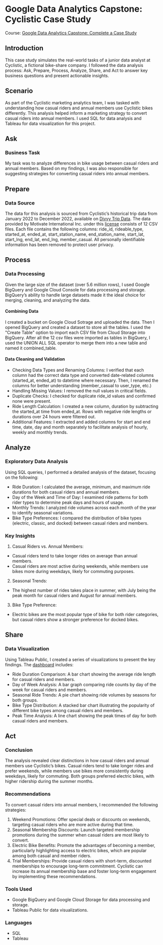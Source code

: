 # Google Data Analytics Capstone: Cyclistic Case Study
Course: [Google Data Analytics Capstone: Complete a Case Study](https://www.coursera.org/learn/google-data-analytics-capstone)
## Introduction
This case study simulates the real-world tasks of a junior data analyst at Cyclistic, a fictional bike-share company. I followed the data analysis process: Ask, Prepare, Process, Analyze, Share, and Act to answer key business questions and present actionable insights.
## Scenario
As part of the Cyclistic marketing analytics team, I was tasked with understanding how casual riders and annual members use Cyclistic bikes differently. This analysis helped inform a marketing strategy to convert casual riders into annual members. I used SQL for data analysis and Tableau for data visualization for this project.
## Ask
### Business Task
My task was to analyze differences in bike usage between casual riders and annual members. Based on my findings, I was also responsible for suggesting strategies for converting casual riders into annual members.
## Prepare
### Data Source
The data for this analysis is sourced from Cyclistic’s historical trip data from January 2022 to December 2022, available on [Divvy Trip Data](https://divvy-tripdata.s3.amazonaws.com/index.html). The data provided by Motivate International Inc. under this [license](https://divvybikes.com/data-license-agreement) consists of 12 CSV files. Each file contains the following columns: ride_id, rideable_type, started_at, ended_at, start_station_name, end_station_name, start_lat, start_lng, end_lat, end_lng, member_casual. All personally identifiable information has been removed to protect user privacy.
## Process
### Data Processing
Given the large size of the dataset (over 5.6 million rows), I used Google BigQuery and Google Cloud Console for data processing and storage. BigQuery’s ability to handle large datasets made it the ideal choice for merging, cleaning, and analyzing the data.
#### Combining Data
I created a bucket on Google Cloud Sotrage and uploaded the data. Then I opened BigQuery and created a dataset to store all the tables. I used the "Create Table" option to import each CSV file from Cloud Storage into BigQuery. After all the 12 csv files were imported as tables in BigQuery, I used the UNION ALL SQL operator to merge them into a new table and named it combined_table. 
#### Data Cleaning and Validation
* Checking Data Types and Renaming Columns: I verified that each column had the correct data type and converted date-related columns (started_at, ended_at) to datetime where necessary. Then, I renamed the columns for better understanding (member_casual to user_type, etc.)
* Handling Missing Values: I removed the null values in critical fields.
* Duplicate Checks: I checked for duplicate ride_id values and confirmed none were present.
* Ride Length Calculation: I created a new column, duration by subtracting the started_at time from ended_at. Rows with negative ride lengths or durations over 24 hours were filtered out.
* Additional Features: I extracted and added columns for start and end time, date, day and month separately to facilitate analysis of hourly, weekly and monthly trends.
## Analyze
### Exploratory Data Analysis
Using SQL queries, I performed a detailed analysis of the dataset, focusing on the following:
* Ride Duration: I calculated the average, minimum, and maximum ride durations for both casual riders and annual members.
* Day of the Week and Time of Day: I examined ride patterns for both rider types to determine peak days and hours of usage.
* Monthly Trends: I analyzed ride volumes across each month of the year to identify seasonal variations.
* Bike Type Preferences: I compared the distribution of bike types (electric, classic, and docked) between casual riders and members.
### Key Insights
1. Casual Riders vs. Annual Members:
  * Casual riders tend to take longer rides on average than annual members.
  * Casual riders are most active during weekends, while members use bikes more during weekdays, likely for commuting purposes.
2. Seasonal Trends:
  * The highest number of rides takes place in summer, with July being the peak month for casual riders and August for annual members.
3. Bike Type Preference:
  * Electric bikes are the most popular type of bike for both rider categories, but casual riders show a stronger preference for docked bikes.
## Share
### Data Visualization
Using Tableau Public, I created a series of visualizations to present the key findings. The [dashboard](https://public.tableau.com/views/Cyclistic_17282524909430/Dashboard1?:language=en-US&:sid=&:redirect=auth&:display_count=n&:origin=viz_share_link) includes:
  * Ride Duration Comparison: A bar chart showing the average ride length for casual riders and members.
  * Day of Week Analysis: A bar graph comparing ride counts by day of the week for casual riders and members.
  * Seasonal Ride Trends: A pie chart showing ride volumes by seasons for both groups.
  * Bike Type Distribution: A stacked bar chart illustrating the popularity of different bike types among casual riders and members.
  * Peak Time Analysis: A line chart showing the peak times of day for both casual riders and members.
## Act
### Conclusion
The analysis revealed clear distinctions in how casual riders and annual members use Cyclistic’s bikes. Casual riders tend to take longer rides and prefer weekends, while members use bikes more consistently during weekdays, likely for commuting. Both groups preferred electric bikes, with higher ridership during the summer months.
### Recommendations
To convert casual riders into annual members, I recommended the following strategies:
  1. Weekend Promotions: Offer special deals or discounts on weekends, targeting casual riders who are more active during that time.
  2. Seasonal Membership Discounts: Launch targeted membership promotions during the summer when casual riders are most likely to convert.
  3. Electric Bike Benefits: Promote the advantages of becoming a member, particularly highlighting access to electric bikes, which are popular among both casual and member riders.
  4. Trial Memberships: Provide casual riders with short-term, discounted memberships to encourage long-term commitment.
Cyclistic can increase its annual membership base and foster long-term engagement by implementing these recommendations.
### Tools Used
* Google BigQuery and Google Cloud Storage for data processing and storage.
* Tableau Public for data visualizations.
### Languages
* SQL
* Tableau





